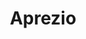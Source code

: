 ---
title: "Aprezio"
url: /santo-domingo-este/aprezio-calle-principal-la-toronja/
shop: supermercado
---